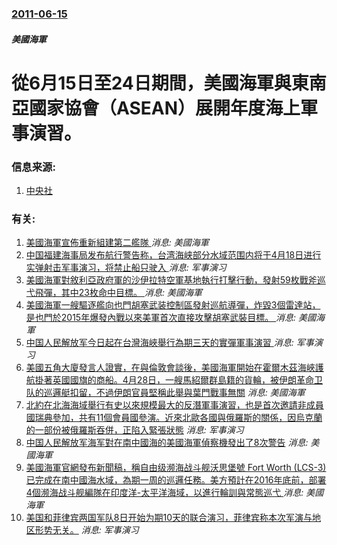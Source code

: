 ### [2011-06-15](/news/2011/06/15/index.md)

##### 美國海軍
#  從6月15日至24日期間，美國海軍與東南亞國家協會（ASEAN）展開年度海上軍事演習。




### 信息来源:

1. [中央社](https://web.archive.org/web/20111208011652/http://www2.cna.com.tw/ShowNews/Detail.aspx?pNewsID=201106190158&pType0=aCN&pTypeSel=0)

### 有关:

1. [美國海軍宣佈重新組建第二艦隊 ](/zh/news/2018/05/4/美國海軍宣佈重新組建第二艦隊.md) _消息: 美國海軍_
2. [中国福建海事局发布航行警告称，台湾海峡部分水域范围内将于4月18日进行实弹射击军事演习，将禁止船只驶入 ](/zh/news/2018/04/12/中国福建海事局发布航行警告称-台湾海峡部分水域范围内将于4月18日进行实弹射击军事演习-将禁止船只驶入.md) _消息: 军事演习_
3. [美國海軍對敘利亞政府軍的沙伊拉特空軍基地執行打擊行動，發射59枚戰斧巡弋飛彈，其中23枚命中目標。 ](/zh/news/2017/04/7/美國海軍對敘利亞政府軍的沙伊拉特空軍基地執行打擊行動-發射59枚戰斧巡弋飛彈-其中23枚命中目標.md) _消息: 美國海軍_
4. [美國海軍一艘驅逐艦向也門胡塞武装控制區發射巡航導彈，炸毀3個雷達站，是也門於2015年爆發內戰以來美軍首次直接攻擊胡塞武裝目標。 ](/zh/news/2016/10/13/美國海軍一艘驅逐艦向也門胡塞武装控制區發射巡航導彈-炸毀3個雷達站-是也門於2015年爆發內戰以來美軍首次直接攻擊胡塞武.md) _消息: 美國海軍_
5. [中国人民解放军今日起在台灣海峽舉行為期三天的實彈軍事演習 ](/zh/news/2015/09/11/中国人民解放军今日起在台灣海峽舉行為期三天的實彈軍事演習.md) _消息: 军事演习_
6. [美國五角大廈發言人證實，在與倫敦會談後，美國海軍開始在霍爾木茲海峽護航掛著英國國旗的商船。4月28日，一艘馬紹爾群島籍的貨輪，被伊朗革命卫队的巡邏艇扣留，不過伊朗官員堅稱此舉與葉門戰事無關](/zh/news/2015/05/4/美國五角大廈發言人證實-在與倫敦會談後-美國海軍開始在霍爾木茲海峽護航掛著英國國旗的商船-4月28日-一艘馬紹爾群島籍的.md) _消息: 美國海軍_
7. [北約在北海海域舉行有史以來規模最大的反潛軍事演習，也是首次邀請非成員國瑞典參加，共有11個會員國參演。近來北歐各國與俄羅斯的關係，因烏克蘭的一部份被俄羅斯吞併，正陷入緊張狀態](/zh/news/2015/05/4/北約在北海海域舉行有史以來規模最大的反潛軍事演習-也是首次邀請非成員國瑞典參加-共有11個會員國參演-近來北歐各國與俄羅.md) _消息: 军事演习_
8. [中国人民解放军海军對在南中國海的美國海軍偵察機發出了8次警告](/zh/news/2015/05/20/中国人民解放军海军對在南中國海的美國海軍偵察機發出了8次警告.md) _消息: 美國海軍_
9. [美國海軍官網發布新聞稿，稱自由级濒海战斗舰沃思堡號 Fort Worth (LCS-3)已完成在南中國海水域，為期一周的巡邏任務。美方預計在2016年底前，部署4個濒海战斗舰編隊在印度洋-太平洋海域，以進行輪訓與常態巡弋 ](/zh/news/2015/05/15/美國海軍官網發布新聞稿-稱自由级濒海战斗舰沃思堡號-Fort-Worth-LCS-3-已完成在南中國海水域-為期一周的.md) _消息: 美國海軍_
10. [美国和菲律宾两国军队8日开始为期10天的联合演习，菲律宾称本次军演与地区形势无关。](/zh/news/2012/10/8/美国和菲律宾两国军队8日开始为期10天的联合演习-菲律宾称本次军演与地区形势无关.md) _消息: 军事演习_
